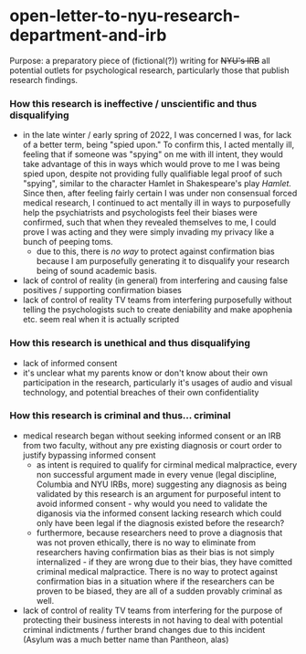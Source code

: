 # open-letter-to-nyu-research-department-and-irb

Purpose: a preparatory piece of (fictional(?)) writing for ~~NYU's IRB~~ all potential outlets for psychological research, particularly those that publish research findings.

### How this research is ineffective / unscientific and thus disqualifying
- in the late winter / early spring of 2022, I was concerned I was, for lack of a better term, being "spied upon." To confirm this, I acted mentally ill, feeling that if someone was "spying" on me with ill intent, they would take advantage of this in ways which would prove to me I was being spied upon, despite not providing fully qualifiable legal proof of such "spying", similar to the character Hamlet in Shakespeare's play _Hamlet._ Since then, after feeling fairly certain I was under non consensual forced medical research, I continued to act mentally ill in ways to purposefully help the psychiatrists and psychologists feel their biases were confirmed, such that when they revealed themselves to me, I could prove I was acting and they were simply invading my privacy like a bunch of peeping toms.
  - due to this, there is *no way* to protect against confirmation bias because I am purposefully generating it to disqualify your research being of sound academic basis. 
- lack of control of reality (in general) from interfering and causing false positives / supporting confirmation biases
- lack of control of reality TV teams from interfering purposefully without telling the psychologists such to create deniability and make apophenia etc. seem real when it is actually scripted

### How this research is unethical and thus disqualifying
- lack of informed consent
- it's unclear what my parents know or don't know about their own participation in the research, particularly it's usages of audio and visual technology, and potential breaches of their own confidentiality

### How this research is criminal and thus... criminal
- medical research began without seeking informed consent or an IRB from two faculty, without any pre existing diagnosis or court order to justify bypassing informed consent
  - as intent is required to qualify for cirminal medical malpractice, every non successful argument made in every venue (legal discipline, Columbia and NYU IRBs, more) suggesting any diagnosis as being validated by this research is an argument for purposeful intent to avoid informed consent - why would you need to validate the diganosis via the informed consent lacking research which could only have been legal if the diagnosis existed before the research?
  - furthermore, because researchers need to prove a diagnosis that was not proven ethically, there is no way to eliminate from researchers having confirmation bias as their bias is not simply internalized - if they are wrong due to their bias, they have comitted criminal medical malpractice. There is no way to protect against confirmation bias in a situation where if the researchers can be proven to be biased, they are all of a sudden provably criminal as well. 
- lack of control of reality TV teams from interfering for the purpose of protecting their business interests in not having to deal with potential criminal indictments / further brand changes due to this incident (Asylum was a much better name than Pantheon, alas)
